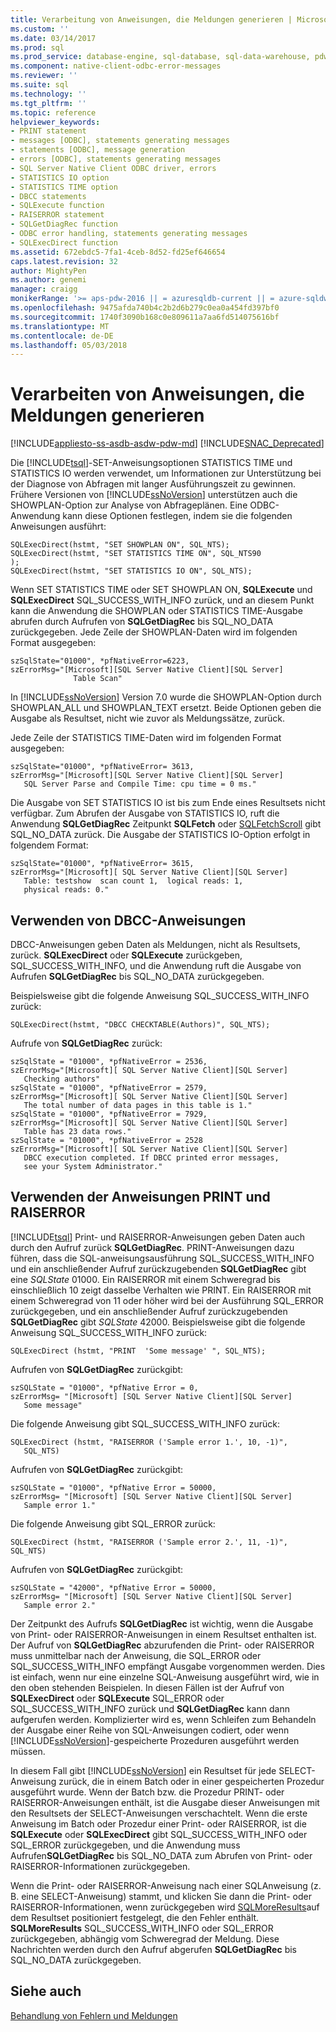 ```yaml
---
title: Verarbeitung von Anweisungen, die Meldungen generieren | Microsoft Docs
ms.custom: ''
ms.date: 03/14/2017
ms.prod: sql
ms.prod_service: database-engine, sql-database, sql-data-warehouse, pdw
ms.component: native-client-odbc-error-messages
ms.reviewer: ''
ms.suite: sql
ms.technology: ''
ms.tgt_pltfrm: ''
ms.topic: reference
helpviewer_keywords:
- PRINT statement
- messages [ODBC], statements generating messages
- statements [ODBC], message generation
- errors [ODBC], statements generating messages
- SQL Server Native Client ODBC driver, errors
- STATISTICS IO option
- STATISTICS TIME option
- DBCC statements
- SQLExecute function
- RAISERROR statement
- SQLGetDiagRec function
- ODBC error handling, statements generating messages
- SQLExecDirect function
ms.assetid: 672ebdc5-7fa1-4ceb-8d52-fd25ef646654
caps.latest.revision: 32
author: MightyPen
ms.author: genemi
manager: craigg
monikerRange: '>= aps-pdw-2016 || = azuresqldb-current || = azure-sqldw-latest || >= sql-server-2016 || = sqlallproducts-allversions'
ms.openlocfilehash: 9475afda740b4c2b2d6b279c0ea0a454fd397bf0
ms.sourcegitcommit: 1740f3090b168c0e809611a7aa6fd514075616bf
ms.translationtype: MT
ms.contentlocale: de-DE
ms.lasthandoff: 05/03/2018
---
```

# <a name="processing-statements-that-generate-messages"></a>Verarbeiten von Anweisungen, die Meldungen generieren
[!INCLUDE[appliesto-ss-asdb-asdw-pdw-md](../../includes/appliesto-ss-asdb-asdw-pdw-md.md)]
[!INCLUDE[SNAC_Deprecated](../../includes/snac-deprecated.md)]

  Die [!INCLUDE[tsql](../../includes/tsql-md.md)]-SET-Anweisungsoptionen STATISTICS TIME und STATISTICS IO werden verwendet, um Informationen zur Unterstützung bei der Diagnose von Abfragen mit langer Ausführungszeit zu gewinnen. Frühere Versionen von [!INCLUDE[ssNoVersion](../../includes/ssnoversion-md.md)] unterstützen auch die SHOWPLAN-Option zur Analyse von Abfrageplänen. Eine ODBC-Anwendung kann diese Optionen festlegen, indem sie die folgenden Anweisungen ausführt:  
  
```  
SQLExecDirect(hstmt, "SET SHOWPLAN ON", SQL_NTS);  
SQLExecDirect(hstmt, "SET STATISTICS TIME ON", SQL_NTS90  
);  
SQLExecDirect(hstmt, "SET STATISTICS IO ON", SQL_NTS);  
```  
  
 Wenn SET STATISTICS TIME oder SET SHOWPLAN ON, **SQLExecute** und **SQLExecDirect** SQL_SUCCESS_WITH_INFO zurück, und an diesem Punkt kann die Anwendung die SHOWPLAN oder STATISTICS TIME-Ausgabe abrufen durch Aufrufen von **SQLGetDiagRec** bis SQL_NO_DATA zurückgegeben. Jede Zeile der SHOWPLAN-Daten wird im folgenden Format ausgegeben:  
  
```  
szSqlState="01000", *pfNativeError=6223,  
szErrorMsg="[Microsoft][SQL Server Native Client][SQL Server]   
              Table Scan"  
```  
  
 In [!INCLUDE[ssNoVersion](../../includes/ssnoversion-md.md)] Version 7.0 wurde die SHOWPLAN-Option durch SHOWPLAN_ALL und SHOWPLAN_TEXT ersetzt. Beide Optionen geben die Ausgabe als Resultset, nicht wie zuvor als Meldungssätze, zurück.  
  
 Jede Zeile der STATISTICS TIME-Daten wird im folgenden Format ausgegeben:  
  
```  
szSqlState="01000", *pfNativeError= 3613,  
szErrorMsg="[Microsoft][SQL Server Native Client][SQL Server]  
   SQL Server Parse and Compile Time: cpu time = 0 ms."  
```  
  
 Die Ausgabe von SET STATISTICS IO ist bis zum Ende eines Resultsets nicht verfügbar. Zum Abrufen der Ausgabe von STATISTICS IO, ruft die Anwendung **SQLGetDiagRec** Zeitpunkt **SQLFetch** oder [SQLFetchScroll](../../relational-databases/native-client-odbc-api/sqlfetchscroll.md) gibt SQL_NO_DATA zurück. Die Ausgabe der STATISTICS IO-Option erfolgt in folgendem Format:  
  
```  
szSqlState="01000", *pfNativeError= 3615,  
szErrorMsg="[Microsoft][ SQL Server Native Client][SQL Server]  
   Table: testshow  scan count 1,  logical reads: 1,  
   physical reads: 0."  
```  
  
## <a name="using-dbcc-statements"></a>Verwenden von DBCC-Anweisungen  
 DBCC-Anweisungen geben Daten als Meldungen, nicht als Resultsets, zurück. **SQLExecDirect** oder **SQLExecute** zurückgeben, SQL_SUCCESS_WITH_INFO, und die Anwendung ruft die Ausgabe von Aufrufen **SQLGetDiagRec** bis SQL_NO_DATA zurückgegeben.  
  
 Beispielsweise gibt die folgende Anweisung SQL_SUCCESS_WITH_INFO zurück:  
  
```  
SQLExecDirect(hstmt, "DBCC CHECKTABLE(Authors)", SQL_NTS);  
```  
  
 Aufrufe von **SQLGetDiagRec** zurück:  
  
```  
szSqlState = "01000", *pfNativeError = 2536,  
szErrorMsg="[Microsoft][ SQL Server Native Client][SQL Server]  
   Checking authors"  
szSqlState = "01000", *pfNativeError = 2579,  
szErrorMsg="[Microsoft][ SQL Server Native Client][SQL Server]  
   The total number of data pages in this table is 1."  
szSqlState = "01000", *pfNativeError = 7929,  
szErrorMsg="[Microsoft][ SQL Server Native Client][SQL Server]  
   Table has 23 data rows."  
szSqlState = "01000", *pfNativeError = 2528  
szErrorMsg="[Microsoft][ SQL Server Native Client][SQL Server]  
   DBCC execution completed. If DBCC printed error messages,  
   see your System Administrator."  
```  
  
## <a name="using-print-and-raiserror-statements"></a>Verwenden der Anweisungen PRINT und RAISERROR  
 [!INCLUDE[tsql](../../includes/tsql-md.md)] Print- und RAISERROR-Anweisungen geben Daten auch durch den Aufruf zurück **SQLGetDiagRec**. PRINT-Anweisungen dazu führen, dass die SQL-anweisungsausführung SQL_SUCCESS_WITH_INFO und ein anschließender Aufruf zurückzugebenden **SQLGetDiagRec** gibt eine *SQLState* 01000. Ein RAISERROR mit einem Schweregrad bis einschließlich 10 zeigt dasselbe Verhalten wie PRINT. Ein RAISERROR mit einem Schweregrad von 11 oder höher wird bei der Ausführung SQL_ERROR zurückgegeben, und ein anschließender Aufruf zurückzugebenden **SQLGetDiagRec** gibt *SQLState* 42000. Beispielsweise gibt die folgende Anweisung SQL_SUCCESS_WITH_INFO zurück:  
  
```  
SQLExecDirect (hstmt, "PRINT  'Some message' ", SQL_NTS);  
```  
  
 Aufrufen von **SQLGetDiagRec** zurückgibt:  
  
```  
szSQLState = "01000", *pfNative Error = 0,  
szErrorMsg= "[Microsoft] [SQL Server Native Client][SQL Server]  
   Some message"  
```  
  
 Die folgende Anweisung gibt SQL_SUCCESS_WITH_INFO zurück:  
  
```  
SQLExecDirect (hstmt, "RAISERROR ('Sample error 1.', 10, -1)",  
   SQL_NTS)  
```  
  
 Aufrufen von **SQLGetDiagRec** zurückgibt:  
  
```  
szSQLState = "01000", *pfNative Error = 50000,  
szErrorMsg= "[Microsoft] [SQL Server Native Client][SQL Server]  
   Sample error 1."  
```  
  
 Die folgende Anweisung gibt SQL_ERROR zurück:  
  
```  
SQLExecDirect (hstmt, "RAISERROR ('Sample error 2.', 11, -1)", SQL_NTS)  
```  
  
 Aufrufen von **SQLGetDiagRec** zurückgibt:  
  
```  
szSQLState = "42000", *pfNative Error = 50000,  
szErrorMsg= "[Microsoft] [SQL Server Native Client][SQL Server]  
   Sample error 2."  
```  
  
 Der Zeitpunkt des Aufrufs **SQLGetDiagRec** ist wichtig, wenn die Ausgabe von Print- oder RAISERROR-Anweisungen in einem Resultset enthalten ist. Der Aufruf von **SQLGetDiagRec** abzurufenden die Print- oder RAISERROR muss unmittelbar nach der Anweisung, die SQL_ERROR oder SQL_SUCCESS_WITH_INFO empfängt Ausgabe vorgenommen werden. Dies ist einfach, wenn nur eine einzelne SQL-Anweisung ausgeführt wird, wie in den oben stehenden Beispielen. In diesen Fällen ist der Aufruf von **SQLExecDirect** oder **SQLExecute** SQL_ERROR oder SQL_SUCCESS_WITH_INFO zurück und **SQLGetDiagRec** kann dann aufgerufen werden. Komplizierter wird es, wenn Schleifen zum Behandeln der Ausgabe einer Reihe von SQL-Anweisungen codiert, oder wenn [!INCLUDE[ssNoVersion](../../includes/ssnoversion-md.md)]-gespeicherte Prozeduren ausgeführt werden müssen.  
  
 In diesem Fall gibt [!INCLUDE[ssNoVersion](../../includes/ssnoversion-md.md)] ein Resultset für jede SELECT-Anweisung zurück, die in einem Batch oder in einer gespeicherten Prozedur ausgeführt wurde. Wenn der Batch bzw. die Prozedur PRINT- oder RAISERROR-Anweisungen enthält, ist die Ausgabe dieser Anweisungen mit den Resultsets der SELECT-Anweisungen verschachtelt. Wenn die erste Anweisung im Batch oder Prozedur einer Print- oder RAISERROR, ist die **SQLExecute** oder **SQLExecDirect** gibt SQL_SUCCESS_WITH_INFO oder SQL_ERROR zurückgegeben, und die Anwendung muss Aufrufen**SQLGetDiagRec** bis SQL_NO_DATA zum Abrufen von Print- oder RAISERROR-Informationen zurückgegeben.  
  
 Wenn die Print- oder RAISERROR-Anweisung nach einer SQL­Anweisung (z. B. eine SELECT-Anweisung) stammt, und klicken Sie dann die Print- oder RAISERROR-Informationen, wenn zurückgegeben wird [SQLMoreResults](../../relational-databases/native-client-odbc-api/sqlmoreresults.md)auf dem Resultset positioniert festgelegt, die den Fehler enthält. **SQLMoreResults** SQL_SUCCESS_WITH_INFO oder SQL_ERROR zurückgegeben, abhängig vom Schweregrad der Meldung. Diese Nachrichten werden durch den Aufruf abgerufen **SQLGetDiagRec** bis SQL_NO_DATA zurückgegeben.  
  
## <a name="see-also"></a>Siehe auch  
 [Behandlung von Fehlern und Meldungen](../../relational-databases/native-client-odbc-error-messages/handling-errors-and-messages.md)  
  
  
